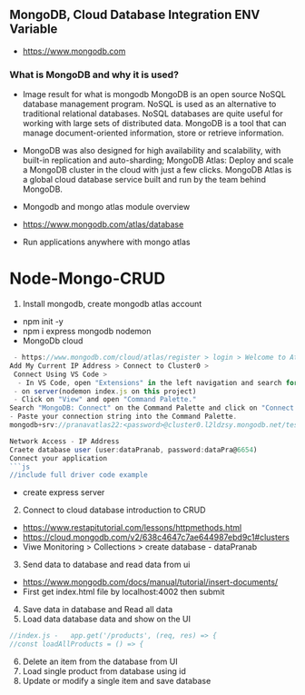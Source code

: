 ## MongoDB, Cloud Database Integration ENV Variable
- https://www.mongodb.com

### What is MongoDB and why it is used?
  - Image result for what is mongodb
MongoDB is an open source NoSQL database management program. NoSQL is used as an alternative to traditional relational databases. NoSQL databases are quite useful for working with large sets of distributed data. MongoDB is a tool that can manage document-oriented information, store or retrieve information.  
  - MongoDB was also designed for high availability and scalability, with built-in replication and auto-sharding; MongoDB Atlas: Deploy and scale a MongoDB cluster in the cloud with just a few clicks. MongoDB Atlas is a global cloud database service built and run by the team behind MongoDB.  

- Mongodb and mongo atlas module overview
 - https://www.mongodb.com/atlas/database
 - Run applications anywhere with mongo atlas

# Node-Mongo-CRUD
1. Install mongodb, create mongodb atlas account
- npm init -y
- npm i express mongodb nodemon
- MongoDb cloud
```js
 - https://www.mongodb.com/cloud/atlas/register > login > Welcome to Atlas! > fill up filed > select free > select aws > Create cluster > create database user, fill all filed > 
Add My Current IP Address > Connect to Cluster0 >
 Connect Using VS Code > 
  - In VS Code, open "Extensions" in the left navigation and search for "MongoDB for VS Code." Select the extension and click install.
 - on server(nodemon index.js on this project)
 - Click on "View" and open "Command Palette."
Search "MongoDB: Connect" on the Command Palette and click on "Connect with Connection String."
- Paste your connection string into the Command Palette.
mongodb+srv://pranavatlas22:<password>@cluster0.l2ldzsy.mongodb.net/test

Network Access - IP Address
Craete database user (user:dataPranab, password:dataPra@6654)
Connect your application
```js
//include full driver code example
```
- create express server 

2. Connect to cloud database introduction to CRUD
- https://www.restapitutorial.com/lessons/httpmethods.html
- https://cloud.mongodb.com/v2/638c4647c7ae644987ebd9c1#clusters
- Viwe Monitoring > Collections > create database - dataPranab

3. Send data to database and read data from ui
- https://www.mongodb.com/docs/manual/tutorial/insert-documents/
- First get index.html file by localhost:4002 then submit

4. Save data in database and Read all data
5. Load data database data and show on the UI
```js
//index.js -   app.get('/products', (req, res) => {
//const loadAllProducts = () => {
```
6. Delete an item from the database from UI
7. Load single product from database using id
8. Update or modify a single item and save database